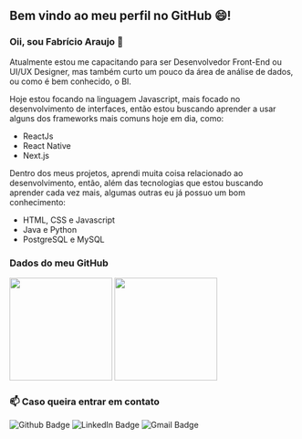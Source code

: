 ## Bem vindo ao meu perfil no GitHub :smile:!

### Oii, sou Fabrício Araujo 👋

Atualmente estou me capacitando para ser Desenvolvedor Front-End ou UI/UX Designer, mas também curto um pouco da área de análise de dados, ou como é bem conhecido, o BI.

Hoje estou focando na linguagem Javascript, mais focado no desenvolvimento de interfaces, então estou buscando aprender a usar alguns dos frameworks mais comuns hoje em dia,
como: 
- ReactJs
- React Native
- Next.js

Dentro dos meus projetos, aprendi muita coisa relacionado ao desenvolvimento, então, além das tecnologias que estou buscando aprender cada vez mais, algumas outras eu já possuo um bom conhecimento:
- HTML, CSS e Javascript
- Java e Python
- PostgreSQL e MySQL

### Dados do meu GitHub
<img height="180em" src="https://github-readme-stats.vercel.app/api?username=fabricio-ap&show_icons=true&theme=tokyonight" />
<img height="180em" src="https://github-readme-stats-eight-theta.vercel.app/api/top-langs/?username=fabricio-ap&layout=compact&langs_count=8&theme=tokyonight&include_all_commits=true&count_private=true"/>

### 📫 Caso queira entrar em contato
![Github Badge](https://img.shields.io/badge/-Github-000?style=for-the-badge&logo=Github&logoColor=white&link=https://github.com/fabricio-ap/)
![LinkedIn Badge](https://img.shields.io/badge/-LinkedIn-0A66C2?logo=linkedin&logoColor=white&style=for-the-badge&link=https://www.linkedin.com/in/fabricioapereira/)
![Gmail Badge](https://img.shields.io/badge/-Gmail-FF0000?style=for-the-badge&labelColor=FF0000&logo=gmail&logoColor=white&link=mailto:<fabricioaraujo051@gmail.com>)
